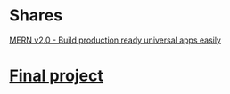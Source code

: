 # Shares

[MERN v2.0 - Build production ready universal apps easily](http://mern.io/)

# [Final project](https://github.com/phortela1n/UnTTS-Media-Screen)